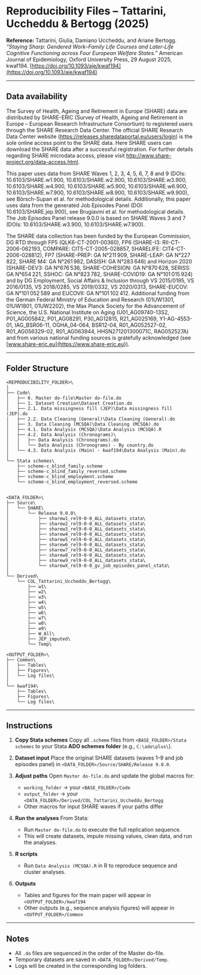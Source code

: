 # Reproducibility Files – Tattarini, Uccheddu & Bertogg (2025)

**Reference:**
Tattarini, Giulia, Damiano Uccheddu, and Ariane Bertogg. *“Staying Sharp: Gendered Work–Family Life Courses and Later-Life Cognitive Functioning across Four European Welfare States.”* American Journal of Epidemiology, Oxford University Press, 29 August 2025, kwaf194. [https://doi.org/10.1093/aje/kwaf194](https://doi.org/10.1093/aje/kwaf194)

---

## Data availability

The Survey of Health, Ageing and Retirement in Europe (SHARE) data are distributed by SHARE-ERIC (Survey of Health, Ageing and Retirement in Europe – European Research Infrastructure Consortium) to registered users through the SHARE Research Data Center. The official SHARE Research Data Center website (https://releases.sharedataportal.eu/users/login) is the sole online access point to the SHARE data. Here SHARE users can download the SHARE data after a successful registration. For further details regarding SHARE microdata access, please visit http://www.share-project.org/data-access.html.

This paper uses data from SHARE Waves 1, 2, 3, 4, 5, 6, 7, 8 and 9 (DOIs: 10.6103/SHARE.w1.900, 10.6103/SHARE.w2.900, 10.6103/SHARE.w3.900, 10.6103/SHARE.w4.900, 10.6103/SHARE.w5.900, 10.6103/SHARE.w6.900, 10.6103/SHARE.w7.900, 10.6103/SHARE.w8.900, 10.6103/SHARE.w9.900), see Börsch-Supan et al. for methodological details. Additionally, this paper uses data from the generated Job Episodes Panel (DOI: 10.6103/SHARE.jep.900), see Brugiavini et al. for methodological details. The Job Episodes Panel release 9.0.0 is based on SHARE Waves 3 and 7 (DOIs: 10.6103/SHARE.w3.900, 10.6103/SHARE.w7.900).

The SHARE data collection has been funded by the European Commission, DG RTD through FP5 (QLK6-CT-2001-00360), FP6 (SHARE-I3: RII-CT-2006-062193, COMPARE: CIT5-CT-2005-028857, SHARELIFE: CIT4-CT-2006-028812), FP7 (SHARE-PREP: GA N°211 909, SHARE-LEAP: GA N°227 822, SHARE M4: GA N°261 982, DASISH: GA N°283 646) and Horizon 2020 (SHARE-DEV3: GA N°676 536, SHARE-COHESION: GA N°870 628, SERISS: GA N°654 221, SSHOC: GA N°823 782, SHARE-COVID19: GA N°101 015 924) and by DG Employment, Social Affairs & Inclusion through VS 2015/0195, VS 2016/0135, VS 2018/0285, VS 2019/0332, VS 2020/0313, SHARE-EUCOV: GA N°101 052 589 and EUCOVII: GA N°101 102 412. Additional funding from the German Federal Ministry of Education and Research (01UW1301, 01UW1801, 01UW2202), the Max Planck Society for the Advancement of Science, the U.S. National Institute on Aging (U01_AG09740-13S2, P01_AG005842, P01_AG08291, P30_AG12815, R21_AG025169, Y1-AG-4553-01, IAG_BSR06-11, OGHA_04-064, BSR12-04, R01_AG052527-02, R01_AG056329-02, R01_AG063944, HHSN271201300071C, RAG052527A) and from various national funding sources is gratefully acknowledged (see [www.share-eric.eu](https://www.share-eric.eu)).

---

## Folder Structure

```
<REPRODUCIBILITY_FOLDER>\
│
├── Code\
│   ├── 0. Master do-file\Master do-file.do
│   ├── 1. Dataset Creation\Dataset Creation.do
│   ├── 2.1. Data missingness fill (JEP)\Data missingness fill (JEP).do
│   ├── 2.2. Data Cleaning (General)\Data Cleaning (General).do
│   ├── 3. Data Cleaning (MCSQA)\Data Cleaning (MCSQA).do
│   ├── 4.1. Data Analysis (MCSQA)\Data Analysis (MCSQA).R
│   ├── 4.2. Data Analysis (Chronograms)\
│   │   ├── Data Analysis (Chronograms).do
│   │   └── Data Analysis (Chronograms) - By country.do
│   └── 4.3. Data Analysis (Main) - kwaf194\Data Analysis (Main).do
│
└── Stata schemes\
    ├── scheme-c_blind_family.scheme
    ├── scheme-c_blind_family_reversed.scheme
    ├── scheme-c_blind_employment.scheme
    └── scheme-c_blind_employment_reversed.scheme


<DATA_FOLDER>\
├── Source\
│   └── SHARE\
│       └── Release 9.0.0\
│           ├── sharew1_rel9-0-0_ALL_datasets_stata\
│           ├── sharew2_rel9-0-0_ALL_datasets_stata\
│           ├── sharew3_rel9-0-0_ALL_datasets_stata\
│           ├── sharew4_rel9-0-0_ALL_datasets_stata\
│           ├── sharew5_rel9-0-0_ALL_datasets_stata\
│           ├── sharew6_rel9-0-0_ALL_datasets_stata\
│           ├── sharew7_rel9-0-0_ALL_datasets_stata\
│           ├── sharew8_rel9-0-0_ALL_datasets_stata\
│           ├── sharew9_rel9-0-0_ALL_datasets_stata\
│           └── sharewX_rel9-0-0_gv_job_episodes_panel_stata\
│
└── Derived\
    └── COL_Tattarini_Uccheddu_Bertogg\
        ├── w1\
        ├── w2\
        ├── w3\
        ├── w4\
        ├── w5\
        ├── w6\
        ├── w7\
        ├── w8\
        ├── w9\
        ├── W_All\
        ├── JEP_imputed\
        └── Temp\

<OUTPUT_FOLDER>\
├── Common\
│   ├── Tables\
│   ├── Figures\
│   └── Log files\
│
└── kwaf194\
    ├── Tables\
    ├── Figures\
    └── Log files\
```

---

## Instructions

1. **Copy Stata schemes**
   Copy all `.scheme` files from `<BASE_FOLDER>/Stata schemes` to your Stata **ADO schemes folder** (e.g., `C:\ado\plus\`).

2. **Dataset input**
   Place the original SHARE datasets (waves 1–9 and job episodes panel) in `<DATA_FOLDER>/Source/SHARE/Release 9.0.0`.

3. **Adjust paths**
   Open `Master do-file.do` and update the global macros for:

   * `working_folder` → your `<BASE_FOLDER>/Code`
   * `output_folder` → your `<DATA_FOLDER>/Derived/COL_Tattarini_Uccheddu_Bertogg`
   * Other macros for input SHARE waves if your paths differ

4. **Run the analyses**
   From Stata:

   * Run `Master do-file.do` to execute the full replication sequence.
   * This will create datasets, impute missing values, clean data, and run the analyses.

5. **R scripts**

   * Run `Data Analysis (MCSQA).R` in R to reproduce sequence and cluster analyses.

6. **Outputs**

   * Tables and figures for the main paper will appear in `<OUTPUT_FOLDER>/kwaf194`
   * Other outputs (e.g., sequence analysis figures) will appear in `<OUTPUT_FOLDER>/Common`

---

## Notes

* All `.do` files are sequenced in the order of the Master do-file.
* Temporary datasets are saved in `<DATA_FOLDER>/Derived/Temp`.
* Logs will be created in the corresponding log folders.
